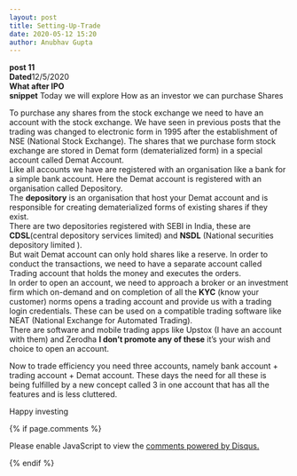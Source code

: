 ```yaml
---
layout: post
title: Setting-Up-Trade
date: 2020-05-12 15:20 
author: Anubhav Gupta
---
```

<style>
    header{
      
     background-color: rgba(249, 241 ,241 , 0.7);
         font-weight: bolder;
         font-size: larger;
         font-family: fantasy;
        }
    
      div{
        background-image: url("https://i.postimg.cc/y6fw6m3Y/yoann-siloine-dyax-Q-ao-GWY-unsplash.jpg");
      }
      </style>

**post 11** <br/>
**Dated**12/5/2020<br/>
**What after IPO** <br/>
**snippet** Today we will explore How as an investor we can purchase Shares<br/>

To purchase any shares from the stock exchange we need to have an account with the stock exchange. We have seen in previous posts that the trading was changed to electronic form in 1995 after the establishment of NSE (National Stock Exchange). The shares that we purchase form stock exchange are stored in  Demat form (dematerialized form) in a special account called Demat Account. <br/>
Like all accounts we have are registered with an organisation like a bank for a simple bank account. Here the Demat account is registered with an organisation called Depository.<br/>
The **depository** is an organisation that host your Demat account and is responsible for creating dematerialized forms of existing shares if they exist.<br/>
There are two depositories registered with SEBI in India, these are **CDSL**(central depository services limited) and **NSDL** (National securities depository limited ).<br/>
But wait Demat account can only hold shares like a reserve. In order to conduct the transactions, we need to have a separate account called Trading account that holds the money and executes the orders.<br/>
In order to open an account, we need to approach a broker or an investment firm which on-demand and on completion of all the **KYC** (know your customer) norms opens a trading account and provide us with a trading login credentials. These can be used on a compatible trading software like NEAT (National Exchange for Automated Trading).<br/>
There are software and mobile trading apps like Upstox (I have an account with them) and Zerodha **I don’t promote any of these** it’s your wish and choice to open an account.<br/>
 
Now to trade efficiency you need three accounts, namely bank account + trading account + Demat account. These days the need for all these is being fulfilled by a new concept called  3 in one account that has all the features and is less cluttered.

Happy investing 



 



{% if page.comments %}

<div id="disqus_thread"></div>
<script>
(function() { // DON'T EDIT BELOW THIS LINE
var d = document, s = d.createElement('script');
s.src = 'https://https-gupta-anubhav12-github-io-fortheloveofnifty.disqus.com/embed.js';
s.setAttribute('data-timestamp', +new Date());
(d.head || d.body).appendChild(s);
})();
</script>
<noscript>Please enable JavaScript to view the <a href="https://disqus.com/?ref_noscript">comments powered by Disqus.</a></noscript>

{% endif %}